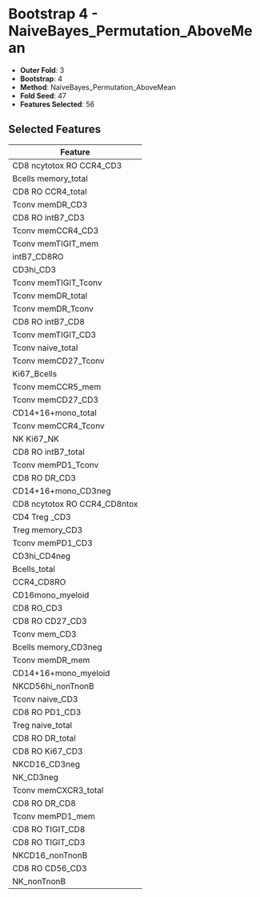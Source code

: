 # Bootstrap 4 - NaiveBayes_Permutation_AboveMean

- **Outer Fold**: 3
- **Bootstrap**: 4
- **Method**: NaiveBayes_Permutation_AboveMean
- **Fold Seed**: 47
- **Features Selected**: 56

## Selected Features

| Feature |
|---------|
| CD8 ncytotox RO CCR4_CD3 |
| Bcells memory_total |
| CD8 RO CCR4_total |
| Tconv memDR_CD3 |
| CD8 RO intB7_CD3 |
| Tconv memCCR4_CD3 |
| Tconv memTIGIT_mem |
| intB7_CD8RO |
| CD3hi_CD3 |
| Tconv memTIGIT_Tconv |
| Tconv memDR_total |
| Tconv memDR_Tconv |
| CD8 RO intB7_CD8 |
| Tconv memTIGIT_CD3 |
| Tconv naive_total |
| Tconv memCD27_Tconv |
| Ki67_Bcells |
| Tconv memCCR5_mem |
| Tconv memCD27_CD3 |
| CD14+16+mono_total |
| Tconv memCCR4_Tconv |
| NK Ki67_NK |
| CD8 RO intB7_total |
| Tconv memPD1_Tconv |
| CD8 RO DR_CD3 |
| CD14+16+mono_CD3neg |
| CD8 ncytotox RO CCR4_CD8ntox |
| CD4 Treg _CD3 |
| Treg memory_CD3 |
| Tconv memPD1_CD3 |
| CD3hi_CD4neg |
| Bcells_total |
| CCR4_CD8RO |
| CD16mono_myeloid |
| CD8 RO_CD3 |
| CD8 RO CD27_CD3 |
| Tconv mem_CD3 |
| Bcells memory_CD3neg |
| Tconv memDR_mem |
| CD14+16+mono_myeloid |
| NKCD56hi_nonTnonB |
| Tconv naive_CD3 |
| CD8 RO PD1_CD3 |
| Treg naive_total |
| CD8 RO DR_total |
| CD8  RO Ki67_CD3 |
| NKCD16_CD3neg |
| NK_CD3neg |
| Tconv memCXCR3_total |
| CD8 RO DR_CD8 |
| Tconv memPD1_mem |
| CD8 RO TIGIT_CD8 |
| CD8 RO TIGIT_CD3 |
| NKCD16_nonTnonB |
| CD8 RO CD56_CD3 |
| NK_nonTnonB |
